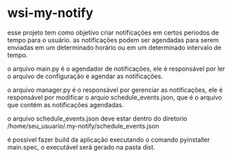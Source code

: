 # wsi-my-notify

esse projeto tem como objetivo criar notificações em certos periodos de tempo para o usuário.
as notificações podem ser agendadas para serem enviadas em um determinado horário ou em um determinado intervalo de tempo.

o arquivo main.py é o agendador de notificações, ele é responsável por ler o arquivo de configuração e agendar as notificações.

o arquivo manager.py é o responsável por gerenciar as notificações, ele é responsável por modificar o arquio schedule_events.json, que é o arquivo que contém as notificações agendadas.

o arquivo schedule_events.json deve estar dentro do diretorio /home/seu_usuario/.my-notify/schedule_events.json

é possivel fazer build da aplicação executando o comando pyinstaller main.spec, o executável será gerado na pasta dist.